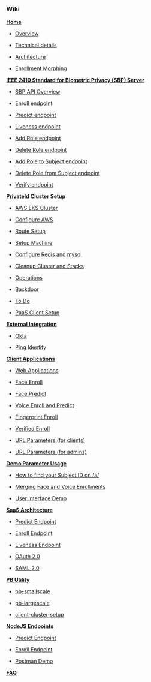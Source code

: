 ### Wiki

[**Home**](https://github.com/openinfer/PrivateIdentity/wiki)

* [Overview](https://github.com/openinfer/PrivateIdentity/wiki#overview)

* [Technical details](https://github.com/openinfer/PrivateIdentity/wiki#technical-details)

* [Architecture](https://github.com/openinfer/PrivateIdentity/wiki#basic-architecture)

* [Enrollment Morphing](https://github.com/openinfer/PrivateIdentity/wiki#enrollment-morphing)

[**IEEE 2410 Standard for Biometric Privacy (SBP) Server**](https://github.com/openinfer/PrivateIdentity/wiki/ieee-2410-standard-for-biometric-privacy-(SBP)-server)

* [SBP API Overview](https://github.com/openinfer/PrivateIdentity/wiki/ieee-2410-standard-for-biometric-privacy-(SBP)-server#sbp-api-overview)

* [Enroll endpoint](https://github.com/openinfer/PrivateIdentity/wiki/ieee-2410-standard-for-biometric-privacy-(SBP)-server#API-Enroll-Overview)

* [Predict endpoint](https://github.com/openinfer/PrivateIdentity/wiki/ieee-2410-standard-for-biometric-privacy-(SBP)-server#predict-overview)

* [Liveness endpoint](https://github.com/openinfer/PrivateIdentity/wiki/ieee-2410-standard-for-biometric-privacy-(SBP)-server#liveness-overview)

* [Add Role endpoint](https://github.com/openinfer/PrivateIdentity/wiki/ieee-2410-standard-for-biometric-privacy-(SBP)-server#add-role-overview)

* [Delete Role endpoint](https://github.com/openinfer/PrivateIdentity/wiki/ieee-2410-standard-for-biometric-privacy-(SBP)-server#delete-role-overview)

* [Add Role to Subject endpoint](https://github.com/openinfer/PrivateIdentity/wiki/ieee-2410-standard-for-biometric-privacy-(SBP)-server#add-role-to-subject)

* [Delete Role from Subject endpoint](https://github.com/openinfer/PrivateIdentity/wiki/ieee-2410-standard-for-biometric-privacy-(SBP)-server#delete-role-from-subject)

* [Verify endpoint](https://github.com/openinfer/PrivateIdentity/wiki/IEEE-2410-Standard-for-Biometric-Privacy-(SBP)-Server#api-verify-overview)


[**PrivateId Cluster Setup**](https://github.com/openinfer/PrivateIdentity/wiki/cluster-setup)

* [AWS EKS Cluster](https://github.com/openinfer/PrivateIdentity/wiki/cluster-setup#AWS-EKS-CLUSTER)

* [Configure AWS](https://github.com/openinfer/PrivateIdentity/wiki/cluster-setup#configure-aws)

* [Route Setup](https://github.com/openinfer/PrivateIdentity/wiki/Route-Setup)

* [Setup Machine](https://github.com/openinfer/PrivateIdentity/wiki/Setup-Machine)

* [Configure Redis and mysql](https://github.com/openinfer/PrivateIdentity/wiki/Configure-redis-and-mysql)

* [Cleanup Cluster and Stacks](https://github.com/openinfer/PrivateIdentity/wiki/Cleanup-Cluster-and-Stacks)

* [Operations](https://github.com/openinfer/PrivateIdentity/wiki/Operations)

* [Backdoor](https://github.com/openinfer/PrivateIdentity/wiki/Backdoors)

* [To Do](https://github.com/openinfer/PrivateIdentity/wiki/To-Do)

* [PaaS Client Setup](https://github.com/openinfer/PrivateIdentity/wiki/PaaS-Plaintext-Web-Application)

[**External Integration**](https://github.com/openinfer/PrivateIdentity/wiki/External-Integration)

* [Okta](https://github.com/openinfer/PrivateIdentity/wiki/External-Integration#okta)

* [Ping Identity](https://github.com/openinfer/PrivateIdentity/wiki/External-Integration#ping-identity)

[**Client Applications**](https://github.com/openinfer/PrivateIdentity/wiki/Client-Applications)

* [Web Applications](https://github.com/openinfer/PrivateIdentity/wiki/Client-Applications#Web-applications)

* [Face Enroll](https://github.com/openinfer/PrivateIdentity/wiki/Client-Applications#Face-enroll)

* [Face Predict](https://github.com/openinfer/PrivateIdentity/wiki/Client-Applications#Face-predict)

* [Voice Enroll and Predict](https://github.com/openinfer/PrivateIdentity/wiki/Client-Applications#Voice-enroll-and-predict)

* [Fingerprint Enroll](https://github.com/openinfer/PrivateIdentity/wiki/Client-Applications#Fingerprint-enroll)

* [Verified Enroll](https://github.com/openinfer/PrivateIdentity/wiki/Verified-Enroll)

* [URL Parameters (for clients)](https://github.com/openinfer/PrivateIdentity/wiki/Client-URL-Parameters)

* [URL Parameters (for admins)](https://github.com/openinfer/PrivateIdentity/wiki/Admin-URL-Parameters)

[**Demo Parameter Usage**](https://github.com/openinfer/PrivateIdentity/wiki/Demo-Parameter-Usage)

* [How to find your Subject ID on /a/](https://github.com/openinfer/PrivateIdentity/wiki/Demo-Parameter-Usage#How-to-find-your)

* [Merging Face and Voice Enrollments](https://github.com/openinfer/PrivateIdentity/wiki/Demo-Parameter-Usage#Merging-Face-and-Voice-Enrollments)

* [User Interface Demo](https://github.com/openinfer/PrivateIdentity/wiki/Demo-Parameter-Usage#User-Interface-Demonstration)

[**SaaS Architecture**](https://github.com/openinfer/PrivateIdentity/wiki/SaaS-Architecture)

* [Predict Endpoint](https://github.com/openinfer/PrivateIdentity/wiki/Predict-Endpoint)

* [Enroll Endpoint](https://github.com/openinfer/PrivateIdentity/wiki/Enroll-Endpoint)

* [Liveness Endpoint](https://github.com/openinfer/PrivateIdentity/wiki/Liveness-Endpoint)

* [OAuth 2.0](https://github.com/openinfer/PrivateIdentity/wiki/OAUTH)

* [SAML 2.0](https://github.com/openinfer/PrivateIdentity/wiki/SAML-2.0)

[**PB Utility**](https://github.com/openinfer/PrivateIdentity/wiki/pb-utils)

* [pb-smallscale](https://github.com/openinfer/PrivateIdentity/wiki/pb-utils#small-Scale)

* [pb-largescale](https://github.com/openinfer/PrivateIdentity/wiki/pb-utils#large-Scale)
 
* [client-cluster-setup](https://github.com/openinfer/PrivateIdentity/wiki/Client-Cluster-setup)

[**NodeJS Endpoints**](https://github.com/openinfer/PrivateIdentity/wiki/NodeJS-Endpoint)

* [Predict Endpoint](https://github.com/openinfer/PrivateIdentity/wiki/NodeJS-Endpoint#Predict-Overview)

* [Enroll Endpoint](https://github.com/openinfer/PrivateIdentity/wiki/NodeJS-Endpoint#Enroll-Overview)

* [Postman Demo](https://github.com/openinfer/PrivateIdentity/wiki/NodeJS-Endpoint#Postman-Example-Project)

[**FAQ**](https://github.com/openinfer/PrivateIdentity/wiki/FAQ)